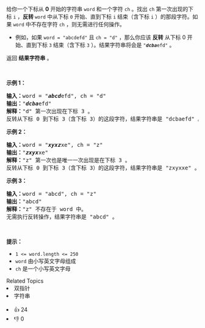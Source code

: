 <p>给你一个下标从 <strong>0</strong> 开始的字符串 <code>word</code> 和一个字符 <code>ch</code> 。找出 <code>ch</code> 第一次出现的下标 <code>i</code> ，<strong>反转 </strong><code>word</code> 中从下标 <code>0</code> 开始、直到下标 <code>i</code> 结束（含下标 <code>i</code> ）的那段字符。如果 <code>word</code> 中不存在字符 <code>ch</code> ，则无需进行任何操作。</p>

<ul>
	<li>例如，如果 <code>word = "abcdefd"</code> 且 <code>ch = "d"</code> ，那么你应该 <strong>反转</strong> 从下标 0 开始、直到下标 <code>3</code> 结束（含下标 <code>3</code> ）。结果字符串将会是 <code>"<em><strong>dcba</strong></em>efd"</code> 。</li>
</ul>

<p>返回 <strong>结果字符串</strong> 。</p>

<p>&nbsp;</p>

<p><strong>示例 1：</strong></p>

<pre><strong>输入：</strong>word = "<em><strong>abcd</strong></em>efd", ch = "d"
<strong>输出：</strong>"<em><strong>dcba</strong></em>efd"
<strong>解释：</strong>"d" 第一次出现在下标 3 。 
反转从下标 0 到下标 3（含下标 3）的这段字符，结果字符串是 "dcbaefd" 。
</pre>

<p><strong>示例 2：</strong></p>

<pre><strong>输入：</strong>word = "<em><strong>xyxz</strong></em>xe", ch = "z"
<strong>输出：</strong>"<em><strong>zxyx</strong></em>xe"
<strong>解释：</strong>"z" 第一次也是唯一一次出现是在下标 3 。
反转从下标 0 到下标 3（含下标 3）的这段字符，结果字符串是 "zxyxxe" 。
</pre>

<p><strong>示例 3：</strong></p>

<pre><strong>输入：</strong>word = "abcd", ch = "z"
<strong>输出：</strong>"abcd"
<strong>解释：</strong>"z" 不存在于 word 中。
无需执行反转操作，结果字符串是 "abcd" 。
</pre>

<p>&nbsp;</p>

<p><strong>提示：</strong></p>

<ul>
	<li><code>1 &lt;= word.length &lt;= 250</code></li>
	<li><code>word</code> 由小写英文字母组成</li>
	<li><code>ch</code> 是一个小写英文字母</li>
</ul>
<div><div>Related Topics</div><div><li>双指针</li><li>字符串</li></div></div><br><div><li>👍 24</li><li>👎 0</li></div>